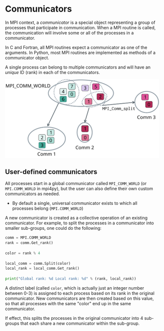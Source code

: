 # Communicators

In MPI context, a *communicator* is a special object representing a group of
processes that participate in communication. When a MPI routine is called, the
communication will involve some or all of the processes in a communicator.

In C and Fortran, all MPI routines expect a communicator as one of the
arguments. In Python, most MPI routines are implemented as methods of a
communicator object.

A single process can belong to multiple communicators and will have an
*unique* ID (rank) in each of the communicators.

![](../../img/communicators.png)


## User-defined communicators

All processes start in a global communicator called `MPI_COMM_WORLD` (or
`MPI.COMM_WORLD` in mpi4py), but the user can also define their own custom
communicators as needed.

- By default a single, universal communicator exists to which all
  processes belong (`MPI.COMM_WORLD`)

A new communicator is created as a collective operation of an existing
communicator. For example, to split the processes in a communicator into
smaller sub-groups, one could do the following:

```python
comm = MPI.COMM_WORLD
rank = comm.Get_rank()

color = rank % 4

local_comm = comm.Split(color)
local_rank = local_comm.Get_rank()

print("Global rank: %d Local rank: %d" % (rank, local_rank))
```

A distinct label (called `color`, which is actually just an integer number
between 0-3) is assigned to each process based on its rank in the original
communicator. New communicators are then created based on this value, so that
all processes with the same "color" end up in the same communicator.

If effect, this splits the processes in the original communicator into 4
sub-groups that each share a new communicator within the sub-group.
